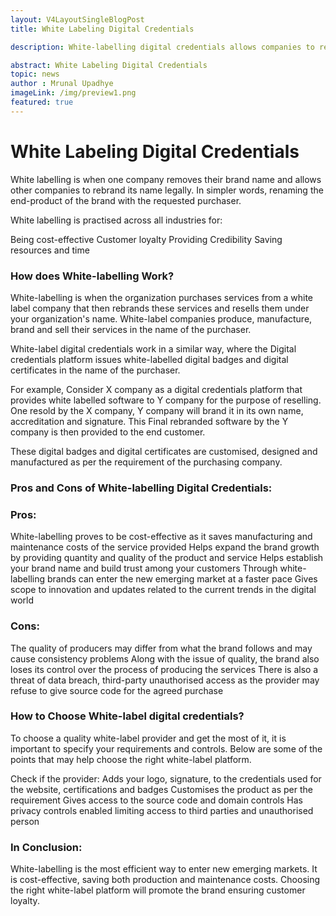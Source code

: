 ```yaml
---
layout: V4LayoutSingleBlogPost
title: White Labeling Digital Credentials

description: White-labelling digital credentials allows companies to rebrand and resell them, offering cost-effectiveness and brand expansion opportunities.

abstract: White Labeling Digital Credentials
topic: news
author : Mrunal Upadhye
imageLink: /img/preview1.png
featured: true
---
```


# White Labeling Digital Credentials

White labelling is when one company removes their brand name and allows other companies to rebrand its name legally. In simpler words, renaming the end-product of the brand with the requested purchaser.

White labelling is practised across all industries for:

Being cost-effective
Customer loyalty
Providing Credibility
Saving resources and time

### How does White-labelling Work?

White-labelling is when the organization purchases services from a white label company that then rebrands these services and resells them under your organization's name. White-label companies produce, manufacture, brand and sell their services in the name of the purchaser.

White-label digital credentials work in a similar way, where the Digital credentials platform issues white-labelled digital badges and digital certificates in the name of the purchaser. 

For example, Consider X company as a digital credentials platform that provides white labelled software to Y company for the purpose of reselling. One resold by the X company, Y company will brand it in its own name, accreditation and signature. This Final rebranded software by the Y company is then provided to the end customer. 

These digital badges and digital certificates are customised, designed and manufactured as per the requirement of the purchasing company.

### Pros and Cons of White-labelling Digital Credentials:

### Pros:

White-labelling proves to be cost-effective as it saves manufacturing and maintenance costs of the service provided
Helps expand the brand growth by providing quantity and quality of the product and service
Helps establish your brand name and build trust among your customers
Through white-labelling brands can enter the new emerging market at a faster pace 
Gives scope to innovation and updates related to the current trends in the digital world

### Cons:

The quality of producers may differ from what the brand follows and may cause consistency problems
Along with the issue of quality, the brand also loses its control over the process of producing the services
There is also a threat of data breach, third-party unauthorised access as the provider may refuse to give source code for the agreed purchase

### How to Choose White-label digital credentials?

To choose a quality white-label provider and get the most of it, it is important to specify your requirements and controls. Below are some of the points that may help choose the right white-label platform.

Check if the provider:
Adds your logo, signature, to the credentials used for the website, certifications and badges
Customises the product as per the requirement
Gives access to the source code and domain controls
Has privacy controls enabled limiting access to third parties and unauthorised person

### In Conclusion:

White-labelling is the most efficient way to enter new emerging markets. It is cost-effective, saving both production and maintenance costs. Choosing the right white-label platform will promote the brand ensuring customer loyalty.



